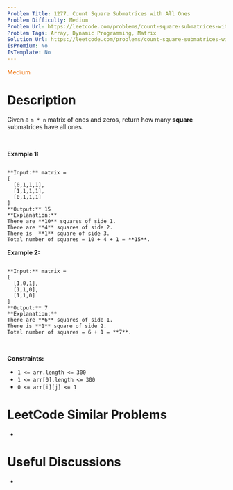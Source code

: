 ```yaml
---
Problem Title: 1277. Count Square Submatrices with All Ones
Problem Difficulty: Medium
Problem Url: https://leetcode.com/problems/count-square-submatrices-with-all-ones/
Problem Tags: Array, Dynamic Programming, Matrix
Solution Url: https://leetcode.com/problems/count-square-submatrices-with-all-ones/solution/
IsPremium: No
IsTemplate: No
---
```


<span style="color: rgb(239, 108, 0);">Medium</span>

# Description

Given a `m * n` matrix of ones and zeros, return how many **square** submatrices have all ones.


 


**Example 1:**



```

**Input:** matrix =
[
  [0,1,1,1],
  [1,1,1,1],
  [0,1,1,1]
]
**Output:** 15
**Explanation:** 
There are **10** squares of side 1.
There are **4** squares of side 2.
There is  **1** square of side 3.
Total number of squares = 10 + 4 + 1 = **15**.

```

**Example 2:**



```

**Input:** matrix = 
[
  [1,0,1],
  [1,1,0],
  [1,1,0]
]
**Output:** 7
**Explanation:** 
There are **6** squares of side 1.  
There is **1** square of side 2. 
Total number of squares = 6 + 1 = **7**.

```

 


**Constraints:**


* `1 <= arr.length <= 300`
* `1 <= arr[0].length <= 300`
* `0 <= arr[i][j] <= 1`




# LeetCode Similar Problems

- []()

# Useful Discussions

- []()
